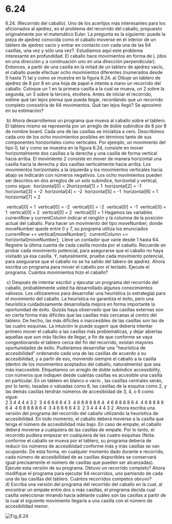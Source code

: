 # 6.24

6.24. (Recorrido del caballo). Uno de los acertijos más interesantes para los aficionados al ajedrez, es el problema del recorrido del caballo, propuesto originalmente por el matemático Euler. La pregunta es la siguiente: puede la pieza de ajedrez conocida como el caballo moverse en el interior de un tablero de ajedrez vacío y entrar en contacto con cada una de las 64 casillas, una vez y sólo una vez?. Estudiamos aquí este problema interesante en profundidad.
	El caballo hace movimientos en forma de L (dos en una dirección y a continuación uno en una dirección perpendicular). Entonces, a partir de una casilla en la mitad de un tablero de ajedrez vacío, el caballo puede efectuar ocho movimientos diferentes (numerados desde 0 hasta 7) tal y como se muestra en la figura 6.24.
	a) Dibuje un tablero de ajedrez de 8 por 8 en una hoja de papel e intente a mano un recorrido del caballo. Coloque un 1 en la primera casilla a la cual se mueva, un 2 sobre la segunda, un 3 sobre la tercera, etcétera. Antes de iniciar el recorrido, estime qué tan lejos piensa que pueda llegar, recordando que un recorrido completo consistiría de 64 movimientos. Qué tan lejos llegó? Se aproximó en su estimación?

​	b) Ahora desarrollemos un programa que mueva al caballo sobre el tablero. El tablero mismo se representa por un arreglo de doble subíndice de 8 por 8 de nombre board. Cada una de las casillas se inicializa a cero. Describimos cada uno de los ocho movimientos posibles en términos tanto de sus componentes horizontales como verticales. Por ejemplo, un movimiento del tipo 0, tal y como se muestra en la figura 6.24, consiste en mover horizontalmente dos casillas a la derecha y una casilla de forma vertical hacia arriba. El movimiento 2 consiste en mover de manera horizontal una casilla hacia la derecha y dos casillas verticalmente hacia arriba. Los movimientos horizontales a la izquierda y los movimientos   		verticales hacia abajo se indicarán con números negativos. Los ocho movimientos pueden ser    		descritos en dos arreglos de un solo subíndice, horizontal y vertical, como sigue:
​    				horizontal[0] = 2
​    				horizontal[1] = 1
​    				horizontal[2] = -1
​    				horizontal[3] = -2
​    				horizontal[4] = -2
​    				horizontal[5] = -1
​    				horizontal[6] = 1
​    				horizontal[7] = 2

​					vertical[0] = 1
​    				vertical[0] = -2
​    				vertical[0] = -2
​    				vertical[0] = -1
​    				vertical[0] = 1
​    				vertical[0] = 2
​    				vertical[0] = 2
​    				vertical[0] = 1
​    		Hagamos las variables currentRow y currentColumn indicar el renglón y la columna de la    		posición actual del caballo. Para hacer un movimiento del tipo moveNumber, donde moveNumber    		quede entre 0 y 7, su programa utiliza los enunciados
​    			currentRow += vertical[moveNumber];
​    			currentColumn += horizontal[moveNumber];
​    		Lleve un contador que varíe desde 1 hasta 64. Registre la última cuenta de cada casilla     		movida por el caballo. Recuerde en probar cada movimiento potencial, para asegurarse que el     		caballo no haya visitado ya esa casilla. Y, naturalmente, pruebe cada movimiento potencial, para asegurarse que el caballo no se ha salido del tabero de ajedrez. Ahora escriba un programa para mover el caballo por el teclado. Ejecute el programa. Cuántos movimientos hizo el caballo?

​	c) Después de intentar escribir y ejecutar un programa del recorrido del caballo, probablemente usted ha desarrollado algunos conocimientos valiosos. Los utilizaremos para desarrollar una heurística (o estrategia) para el movimiento del caballo. La heurística no garantiza el éxito, pero una heurística cuidadosamente desarrollada mejora en forma importante la oportunidad de éxito. Quizás haya observado que las casillas externas son en cierta forma más difíciles que las casillas más cercanas al centro del tablero. De hecho,  	las más difíciles  o inaccesibles de las casillas son las de las cuatro esquinas. La intuición le puede sugerir que debería intentar primero mover el caballo a las casillas más problemáticas, y dejar abiertas aquellas que son más fáciles de llegar, a fin de que conforme se vaya congestionando el tablero cerca del fin del recorrido, existan mayores oportunidades de éxito. Pudierámos desarrollar una "heurística de accesibilidad" ordenando cada una de las casillas de acuerdo a su accesibilidad, y a partir de eso, moviendo siempre el caballo a la casilla (dentro de los movimientos aceptados del caballo, naturalmente) que sea más inaccesible. Etiquetamos un arreglo de doble subíndice accessibility, con números que indiquen desde   cuántas casillas es accesible una casilla en particular. En un tablero en blanco o vacío , las casillas centrales serán, por lo tanto, tasadas o valuadas como 8, las casillas de la esquina como 2, y las demás casillas tendrán números de accesibiidad de 3, 4, o 6 como sigue:
​    			
​					2 3 4 4 4 4 3 2
​    				3 4 6 6 6 6 4 3
​    				4 6 8 8 8 8 6 4
​    				4 6 8 8 8 8 6 4
​    				4 6 8 8 8 8 6 4
​    				4 6 8 8 8 8 6 4
​    				3 4 6 6 6 6 4 3
​    				2 3 4 4 4 4 3 2
​    		Ahora escriba una versión del programa del recorrido del caballo utilizando la heurística de accesibilidad. En todo momento, el caballo deberá moverse a la casilla que tenga el número de accesibilidad más bajo. En caso de empate, el caballo deberá moverse a cualquiera de las casillas de empate. Por lo tanto, el recorrido pudiera empezar en cualquiera de las cuatro esquinas (Nota: conforme el caballo se mueva por el tablero, su programa debería de reducir los números de accesibiidad conforme más y más casillas se van ocupando. De esta forma, en cualquier momento dado durante e recorrido, cada número de accesibillidad de as casillas disponibles se  conservará igual precisamente el número de casillas que pueden ser alcanzadas). Ejecute esta versión de su programa. Obtuvo un recorrido completo? Ahora   modifique el programa para ejecutar 64 recorridos, uno partiendo de cada una de las casillas del tablero. Cuántos recorridos competos obruvo?
​    		
​		d) Escriba una versión del programa del recorrido del caballo en la cual, al encontrar un empate entre dos o más casillas, el programa decida cual casilla seleccionar mirando hacia adelante cuáles son las casillas a partir de la cual el siguiente movimiento llegaría a una casilla con el número de accesibilidad menor.

![Fig_6.24](D:\Documentos\Mis_proyectos\Proyectos_informaticos\Ejercicios_Como_programar_en_C_C++\Como_programar_en_C_C++_(1992)\Capítulo_06_Faltan_ejercicios\6.24\Fig_6.24.jpg)
